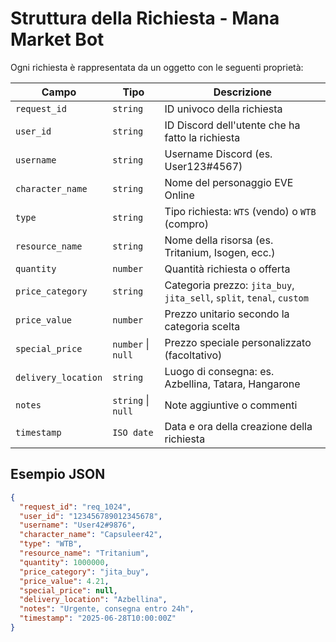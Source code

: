 
# Struttura della Richiesta - Mana Market Bot

Ogni richiesta è rappresentata da un oggetto con le seguenti proprietà:

| Campo              | Tipo         | Descrizione |
|--------------------|--------------|-------------|
| `request_id`       | `string`     | ID univoco della richiesta |
| `user_id`          | `string`     | ID Discord dell'utente che ha fatto la richiesta |
| `username`         | `string`     | Username Discord (es. User123#4567) |
| `character_name`   | `string`     | Nome del personaggio EVE Online |
| `type`             | `string`     | Tipo richiesta: `WTS` (vendo) o `WTB` (compro) |
| `resource_name`    | `string`     | Nome della risorsa (es. Tritanium, Isogen, ecc.) |
| `quantity`         | `number`     | Quantità richiesta o offerta |
| `price_category`   | `string`     | Categoria prezzo: `jita_buy`, `jita_sell`, `split`, `tenal`, `custom` |
| `price_value`      | `number`     | Prezzo unitario secondo la categoria scelta |
| `special_price`    | `number` \| `null` | Prezzo speciale personalizzato (facoltativo) |
| `delivery_location`| `string`     | Luogo di consegna: es. Azbellina, Tatara, Hangarone |
| `notes`            | `string` \| `null` | Note aggiuntive o commenti |
| `timestamp`        | `ISO date`   | Data e ora della creazione della richiesta |

## Esempio JSON

```json
{
  "request_id": "req_1024",
  "user_id": "123456789012345678",
  "username": "User42#9876",
  "character_name": "Capsuleer42",
  "type": "WTB",
  "resource_name": "Tritanium",
  "quantity": 1000000,
  "price_category": "jita_buy",
  "price_value": 4.21,
  "special_price": null,
  "delivery_location": "Azbellina",
  "notes": "Urgente, consegna entro 24h",
  "timestamp": "2025-06-28T10:00:00Z"
}
```
